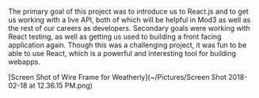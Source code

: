 The primary goal of this project was to introduce us to React.js and to get us working with a live API, both of which will be helpful in Mod3 as well as the rest of our careers as developers. Secondary goals were working with React testing, as well as getting us used to building a front facing application again. Though this was a challenging project, it was fun to be able to use React, which is a powerful and interesting tool for building webapps.

[Screen Shot of Wire Frame for Weatherly](~/Pictures/Screen Shot 2018-02-18 at 12.36.15 PM.png)

